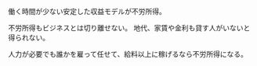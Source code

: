 働く時間が少ない安定した収益モデルが不労所得。

不労所得もビジネスとは切り離せない。
地代、家賃や金利も貸す人がいないと得られない。

人力が必要でも誰かを雇って任せて、給料以上に稼げるなら不労所得になる。
